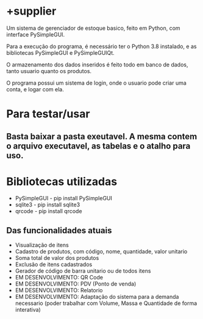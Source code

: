 # +supplier

Um sistema de gerenciador de estoque basico, feito em Python, com interface PySimpleGUI.

Para a execução do programa, é necessário ter o Python 3.8 instalado, e as bibliotecas PySimpleGUI e PySimpleGUIQt.

O armazenamento dos dados inseridos é feito todo em banco de dados, tanto usuario quanto os produtos.

O programa possui um sistema de login, onde o usuario pode criar uma conta, e logar com ela.

<h1>Para testar/usar</h1>
<h2> Basta baixar a pasta exeutavel. A mesma contem o arquivo executavel, as tabelas e o atalho para uso.</h2>

<h1>Bibliotecas utilizadas</h1>
<ul>
<li>PySimpleGUI - pip install PySimpleGUI</li>
<li>sqlite3 - pip install sqlite3</li>
<li>qrcode - pip install qrcode</li>
</ul>

<h2> Das funcionalidades atuais</h2>
<ul>
<li>Visualização de itens</li>
<li>Cadastro de produtos, com código, nome, quantidade, valor unitario</li>
<li>Soma total de valor dos produtos</li>
<li>Exclusão de itens cadastrados</li>
<li>Gerador de código de barra unitario ou de todos itens</li>
<li>EM DESENVOLVIMENTO: QR Code</li>
<li>EM DESENVOLVIMENTO: PDV (Ponto de venda)</li>
<li>EM DESENVOLVIMENTO: Relatorio</li>
<li>EM DESENVOLVIMENTO: Adaptação do sistema para a demanda necessario (poder trabalhar com Volume, Massa e Quantidade de forma interativa)</li>

</ul>

